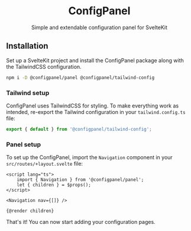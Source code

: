 <h1 align="center">ConfigPanel</h1>
<p align="center">Simple and extendable configuration panel for SvelteKit</p>

## Installation

Set up a SvelteKit project and install the ConfigPanel package along with the TailwindCSS configuration.

```bash
npm i -D @configpanel/panel @configpanel/tailwind-config
```

### Tailwind setup

ConfigPanel uses TailwindCSS for styling. To make everything work as intended, re-export the Tailwind configuration in your `tailwind.config.ts` file:

```ts
export { default } from '@configpanel/tailwind-config';
```

### Panel setup

To set up the ConfigPanel, import the `Navigation` component in your `src/routes/+layout.svelte` file:

```svelte
<script lang="ts">
	import { Navigation } from '@configpanel/panel';
	let { children } = $props();
</script>

<Navigation nav={[]} />

{@render children}
```

That's it! You can now start adding your configuration pages.